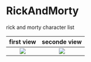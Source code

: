 # RickAndMorty
rick and morty character list

first view                 |  seconde view
:-------------------------:|:-------------------------:
![](https://i.ibb.co/3SR0Rr7/Simulator-Screen-Shot-i-Phone-13-2022-05-01-at-21-35-40.png)  |  ![](https://i.ibb.co/hZtZ22r/Simulator-Screen-Shot-i-Phone-13-2022-05-01-at-21-35-44.png=200x200)

